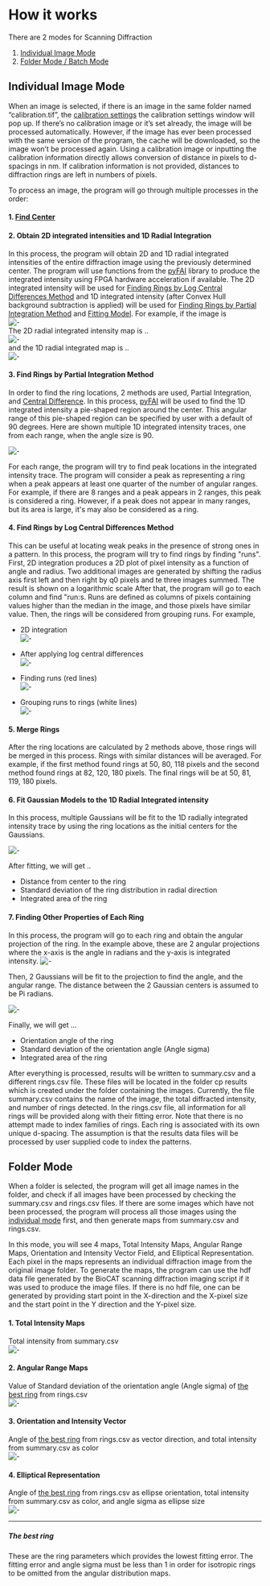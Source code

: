 # How it works

There are 2 modes for Scanning Diffraction
1. [Individual Image Mode](#individual-image-mode)
2. [Folder Mode / Batch Mode](#folder-mode)

## Individual Image Mode
When an image is selected, if there is an image in the same folder named “calibration.tif”, the [calibration settings](../Calibration-Settings.html) the calibration settings window will pop up. If there’s no calibration image or it’s set already, the image will be processed automatically. However, if the image has ever been processed with the same version of the program, the cache will be downloaded, so the image won’t be processed again. Using a  calibration image or inputting the calibration information directly allows conversion of distance in pixels to d-spacings in nm. If calibration information is not provided, distances to diffraction rings are left in numbers of pixels.

To process an image, the program will go through multiple processes in the order:
#### 1. [Find Center](../Image-Processing-Functions.html#finding-center)
#### 2. Obtain 2D integrated intensities  and 1D Radial Integration
In this process, the program will obtain 2D and 1D radial integrated intensities  of the entire diffraction image  using the previously determined center. The program will use functions from the [pyFAI](http://pyfai.readthedocs.io/en/latest/) library to produce the integrated intensity using FPGA hardware acceleration if available.  The 2D integrated intensity will be used for [Finding Rings by Log Central Differences Method](#4-find-rings-by-log-central-differences-method) and 1D integrated intensity (after Convex Hull background subtraction is applied) will be used for [Finding Rings by Partial Integration Method](#3-find-rings-by-partial-integration-method) and [Fitting Model](#6-fit-gaussian-models-to-1d-radial-integration). 
For example, if the image is<br/>
![-](/images/CP/image.png)<br/>
The 2D radial integrated intensity map is ..<br/>
![-](/images/CP/2d_int.png)<br/>
and the 1D radial integrated map is ..<br/>
![-](/images/CP/1d_int.png)<br/>

#### 3. Find Rings by Partial Integration Method
In order to find the ring locations, 2 methods are used, Partial Integration, and [Central Difference](#3-find-rings-by-partial-integration-method). In this process, [pyFAI](http://pyfai.readthedocs.io/en/latest/) will be used to find the 1D integrated intensity a pie-shaped region around the center.   This angular range of this pie-shaped region can be specified by user with a  default of 90 degrees. Here are shown multiple 1D integrated intensity traces, one from each range, when the angle size is 90.

![-](/images/CP/partial.png)

For each range, the program will try to find peak locations in the integrated intensity trace. The program will consider a peak as representing a ring when a peak appears at least one quarter of the number of angular ranges. For example, if there are 8 ranges and a peak appears in 2 ranges, this peak is considered a ring. However, if a peak does not appear in many ranges, but its area is large, it's may also be considered as a ring.

#### 4. Find Rings by Log Central Differences Method
This can be useful at locating weak peaks in the presence of strong ones in a pattern. In this process, the program will try to find rings by finding "runs". First, 2D integration produces a 2D plot of pixel intensity as a function of angle and radius. Two additional images are generated by shifting the radius axis first left and then right by q0 pixels and te three images summed.  The result is shown on a logarithmic scale  After that, the program will go to each column and find "run:s. Runs are defined as columns of pixels containing values higher than the median in the image, and those pixels have similar value. Then, the rings will be considered from grouping runs. For example,

* 2D integration<br/>
![-](/images/CP/2d_int_th.png)

* After applying log central differences<br/>
![-](/images/CP/m2_log.png)

* Finding runs (red lines)<br/>
![-](/images/CP/m2_runs.png)

* Grouping runs to rings (white lines)<br/>
![-](/images/CP/m2_rings.png)

#### 5. Merge Rings
After the ring locations are calculated by 2 methods above, those rings will be merged in this process. Rings with similar distances will be averaged. For example, if the first method found rings at 50, 80, 118 pixels and the second method found rings at 82, 120, 180 pixels. The final rings will be at 50, 81, 119, 180 pixels.

#### 6. Fit Gaussian Models to the 1D Radial Integrated intensity
In this process, multiple Gaussians will be fit to the 1D radially integrated intensity trace by using the ring locations as the initial centers for the Gaussians.

![-](/images/CP/fit_peaks.png)

After fitting, we will get ..
* Distance from center to the ring
* Standard deviation of the ring distribution in radial direction
* Integrated area of the ring

#### 7. Finding Other Properties of Each Ring
In this process, the program will go to each ring and obtain the angular projection of the ring. In the example above, these are 2 angular projections where the x-axis is the angle in radians and the y-axis is integrated intensity. 
![-](/images/CP/ang_proj.png)

Then, 2 Gaussians will be fit to the projection to find the angle, and the angular range. The distance between the 2 Gaussian centers is assumed to be Pi radians.

![-](/images/CP/fit_rings.png)

Finally, we will get ... 
* Orientation angle of the ring 
* Standard deviation of the orientation angle (Angle sigma)
* Integrated area of the ring

After everything is processed, results will be written to summary.csv and a different rings.csv  file. These files will be located in the folder cp results which is created under the folder containing the images. Currently, the file summary.csv contains the name of the image, the total diffracted intensity, and number of rings detected. In the rings.csv file, all information for all rings will be provided along with their fitting error. Note that there is no attempt made to index families of rings. Each ring is associated with its own unique d-spacing. The assumption is that the results data files will be processed by user supplied code to index the patterns.

## Folder Mode

When a folder is selected, the program will get all image names in the folder, and check if all images have been processed by checking the summary.csv and rings.csv files. If there are some images which have not been processed, the program will process all those images using the [individual mode](#individual-image-mode) first, and then generate maps from summary.csv and rings.csv.

In this mode, you will see 4 maps, Total Intensity Maps, Angular Range Maps, Orientation and Intensity Vector Field, and Elliptical Representation. Each pixel in the maps represents an individual diffraction image from the original image folder. To generate the maps, the program can use the  hdf data file generated by the BioCAT scanning diffraction imaging  script if it was used to  produce the image files. If there is no hdf file, one can be generated by providing start point in the X-direction and the X-pixel size and the start point in the Y direction and the Y-pixel size.

#### 1. Total Intensity Maps
Total intensity from summary.csv<br/>
![-](/images/CP/map_int.png)

#### 2. Angular Range Maps
Value of Standard deviation of the orientation angle (Angle sigma) of [the best ring](#the-best-ring) from rings.csv<br/>
![-](/images/CP/map_ang.png)

#### 3. Orientation and Intensity Vector
Angle of [the best ring](#the-best-ring) from rings.csv as vector direction, and total intensity from summary.csv as color<br/>
![-](/images/CP/map_vec.png)

#### 4. Elliptical Representation
Angle of [the best ring](#the-best-ring) from rings.csv as ellipse orientation, total intensity from summary.csv as color, and angle sigma as ellipse size<br/>
![-](/images/CP/map_ellipse.png)


***

##### The best ring 
These are the  ring parameters which provides the lowest fitting error. The  fitting error and angle sigma must be less than 1 in order for isotropic rings to be omitted from the angular distribution maps.